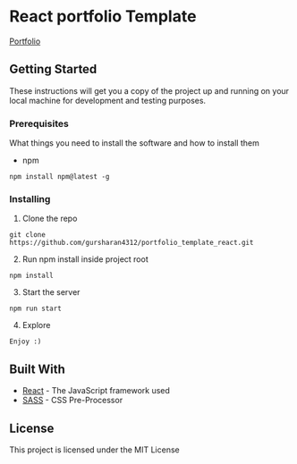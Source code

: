# React portfolio Template

[Portfolio](https://gursharansingh.ca/)

## Getting Started

These instructions will get you a copy of the project up and running on your local machine for development and testing purposes.

### Prerequisites

What things you need to install the software and how to install them

- npm

```
npm install npm@latest -g
```

### Installing

1. Clone the repo

```
git clone https://github.com/gursharan4312/portfolio_template_react.git
```

2. Run npm install inside project root

```
npm install
```

3. Start the server

```
npm run start
```

4. Explore

```
Enjoy :)
```

## Built With

- [React](https://reactjs.org/) - The JavaScript framework used
- [SASS](https://sass-lang.com/) - CSS Pre-Processor

## License

This project is licensed under the MIT License
